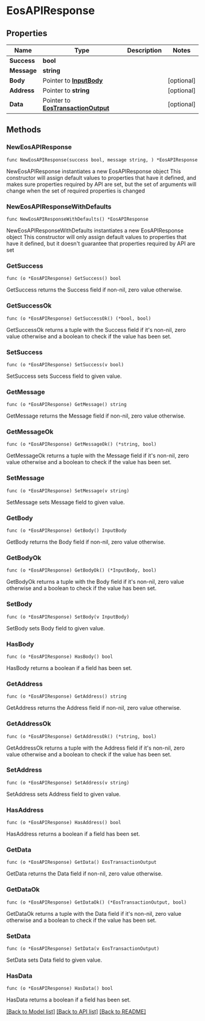 # EosAPIResponse

## Properties

Name | Type | Description | Notes
------------ | ------------- | ------------- | -------------
**Success** | **bool** |  | 
**Message** | **string** |  | 
**Body** | Pointer to [**InputBody**](InputBody.md) |  | [optional] 
**Address** | Pointer to **string** |  | [optional] 
**Data** | Pointer to [**EosTransactionOutput**](EosTransactionOutput.md) |  | [optional] 

## Methods

### NewEosAPIResponse

`func NewEosAPIResponse(success bool, message string, ) *EosAPIResponse`

NewEosAPIResponse instantiates a new EosAPIResponse object
This constructor will assign default values to properties that have it defined,
and makes sure properties required by API are set, but the set of arguments
will change when the set of required properties is changed

### NewEosAPIResponseWithDefaults

`func NewEosAPIResponseWithDefaults() *EosAPIResponse`

NewEosAPIResponseWithDefaults instantiates a new EosAPIResponse object
This constructor will only assign default values to properties that have it defined,
but it doesn't guarantee that properties required by API are set

### GetSuccess

`func (o *EosAPIResponse) GetSuccess() bool`

GetSuccess returns the Success field if non-nil, zero value otherwise.

### GetSuccessOk

`func (o *EosAPIResponse) GetSuccessOk() (*bool, bool)`

GetSuccessOk returns a tuple with the Success field if it's non-nil, zero value otherwise
and a boolean to check if the value has been set.

### SetSuccess

`func (o *EosAPIResponse) SetSuccess(v bool)`

SetSuccess sets Success field to given value.


### GetMessage

`func (o *EosAPIResponse) GetMessage() string`

GetMessage returns the Message field if non-nil, zero value otherwise.

### GetMessageOk

`func (o *EosAPIResponse) GetMessageOk() (*string, bool)`

GetMessageOk returns a tuple with the Message field if it's non-nil, zero value otherwise
and a boolean to check if the value has been set.

### SetMessage

`func (o *EosAPIResponse) SetMessage(v string)`

SetMessage sets Message field to given value.


### GetBody

`func (o *EosAPIResponse) GetBody() InputBody`

GetBody returns the Body field if non-nil, zero value otherwise.

### GetBodyOk

`func (o *EosAPIResponse) GetBodyOk() (*InputBody, bool)`

GetBodyOk returns a tuple with the Body field if it's non-nil, zero value otherwise
and a boolean to check if the value has been set.

### SetBody

`func (o *EosAPIResponse) SetBody(v InputBody)`

SetBody sets Body field to given value.

### HasBody

`func (o *EosAPIResponse) HasBody() bool`

HasBody returns a boolean if a field has been set.

### GetAddress

`func (o *EosAPIResponse) GetAddress() string`

GetAddress returns the Address field if non-nil, zero value otherwise.

### GetAddressOk

`func (o *EosAPIResponse) GetAddressOk() (*string, bool)`

GetAddressOk returns a tuple with the Address field if it's non-nil, zero value otherwise
and a boolean to check if the value has been set.

### SetAddress

`func (o *EosAPIResponse) SetAddress(v string)`

SetAddress sets Address field to given value.

### HasAddress

`func (o *EosAPIResponse) HasAddress() bool`

HasAddress returns a boolean if a field has been set.

### GetData

`func (o *EosAPIResponse) GetData() EosTransactionOutput`

GetData returns the Data field if non-nil, zero value otherwise.

### GetDataOk

`func (o *EosAPIResponse) GetDataOk() (*EosTransactionOutput, bool)`

GetDataOk returns a tuple with the Data field if it's non-nil, zero value otherwise
and a boolean to check if the value has been set.

### SetData

`func (o *EosAPIResponse) SetData(v EosTransactionOutput)`

SetData sets Data field to given value.

### HasData

`func (o *EosAPIResponse) HasData() bool`

HasData returns a boolean if a field has been set.


[[Back to Model list]](../README.md#documentation-for-models) [[Back to API list]](../README.md#documentation-for-api-endpoints) [[Back to README]](../README.md)


